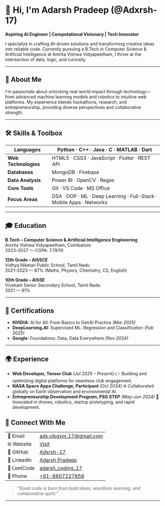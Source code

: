 # 👋 Hi, I'm Adarsh Pradeep (@Adxrsh-17)
**Aspiring AI Engineer | Computational Visionary | Tech Innovator**

I specialize in crafting AI-driven solutions and transforming creative ideas into reliable code. Currently pursuing a B.Tech in Computer Science & Artificial Intelligence at Amrita Vishwa Vidyapeetham, I thrive at the intersection of data, logic, and curiosity.

---

## 🌟 About Me
I'm passionate about unlocking real-world impact through technology—from advanced machine learning models and robotics to intuitive web platforms. My experience blends hackathons, research, and entrepreneurship, providing diverse perspectives and collaborative strength.

---

## 🛠️ Skills & Toolbox

| **Languages**       | Python · C++ · Java · C · MATLAB · Dart                        |
|---------------------|---------------------------------------------------------------|
| **Web Technologies**| HTML5 · CSS3 · JavaScript · Flutter · REST API                |
| **Databases**       | MongoDB · Firebase                                            |
| **Data Analysis**   | Power BI · OpenCV · Regex                                     |
| **Core Tools**      | Git · VS Code · MS Office                                     |
| **Focus Areas**     | DSA · OOP · ML · Deep Learning · Full-Stack · Mobile Apps · Networks |

---

## 🎓 Education

**B.Tech – Computer Science & Artificial Intelligence Engineering**  
Amrita Vishwa Vidyapeetham, Coimbatore  
2023–2027 — CGPA: 7.79/10

**12th Grade – AISSCE**  
Vidhya Niketan Public School, Tamil Nadu  
2021–2023 — 87% (Maths, Physics, Chemistry, CS, English)

**10th Grade – AISSE**  
Vivekam Senior Secondary School, Tamil Nadu  
2021 — 91%

---

## 🏅 Certifications

- **NVIDIA:** AI for All: From Basics to GenAI Practice *(Mar 2025)*
- **DeepLearning.AI:** Supervised ML: Regression and Classification *(Feb 2025)*
- **Google:** Foundations: Data, Data Everywhere *(Nov 2024)*

---

## 🌍 Experience

- **Web Developer, Tensor Club** *(Jul 2025 – Present)*
  👉 Building and optimizing digital platforms for seamless club engagement.
- **NASA Space Apps Challenge, Participant** *(Oct 2024)*
  🌐 Collaborated globally on Earth observation and environmental AI.
- **Entrepreneurship Development Program, PSG STEP** *(May–Jun 2024)*
  🚁 Innovated in drones, robotics, startup prototyping, and rapid development.

## 🔗 Connect With Me

|                |                           |
|----------------|---------------------------|
| 📧 Email       | [ads.vibgyor.17@gmail.com](mailto:ads.vibgyor.17@gmail.com) |
| 🌐 Website     | [Visit](https://adarsh-pradeep.vercel.app/)          |
| 🐙 GitHub      | [Adxrsh-17](https://github.com/Adxrsh-17)            |
| 👔 LinkedIn    | [Adarsh Pradeep](https://www.linkedin.com/in/adarshpradeep17/) |
| 🧮 LeetCode    | [adarsh_coding_17](https://leetcode.com/u/adarsh_coding_17/)   |
| 📱 Phone       | [+91-8807227858](tel:+918807227858)                  |



> *“Great code is born from bold ideas, relentless learning, and collaborative spirit.”*

---
